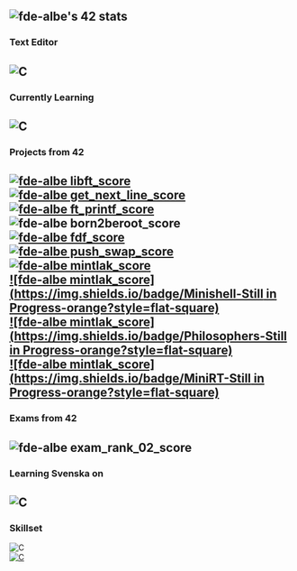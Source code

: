 ![fde-albe's 42 stats](https://badge42.vercel.app/api/v2/cl60uslo9000609mgufzwqfyj/stats?cursusId=21&coalitionId=110)
---
### Text Editor
![C](https://img.shields.io/badge/CLion-000000?style=for-the-badge&logo=clion&logoColor=white)
---
### Currently Learning
![C](https://img.shields.io/badge/C-00599C?style=for-the-badge&logo=c&logoColor=white)
---
### Projects from 42
[![fde-albe libft_score](https://img.shields.io/badge/Libft-125-brightgreen?style=flat-square)](https://github.com/PireXa/42_Libft)
<br />
[![fde-albe get_next_line_score](https://img.shields.io/badge/get_next_line-125-brightgreen?style=flat-square)](https://github.com/PireXa/42_Get_Next_Line)
<br />
[![fde-albe ft_printf_score](https://img.shields.io/badge/ft_printf-100-brightgreen?style=flat-square)](https://github.com/PireXa/42_ft_printf)
<br />
![fde-albe born2beroot_score](https://img.shields.io/badge/Born_2beroot-105-brightgreen?style=flat-square)
<br />
[![fde-albe fdf_score](https://img.shields.io/badge/Fdf-118-brightgreen?style=flat-square)](https://github.com/PireXa/42_Fdf)
<br />
[![fde-albe push_swap_score](https://img.shields.io/badge/Push_Swap-81-brightgreen?style=flat-square)](https://github.com/PireXa/42_push_swap)
<br />
[![fde-albe mintlak_score](https://img.shields.io/badge/Minitalk-100-brightgreen?style=flat-square)](https://github.com/PireXa/42_Minitalk)
<br />
[![fde-albe mintlak_score](https://img.shields.io/badge/Minishell-Still in Progress-orange?style=flat-square)](https://github.com/PireXa/42_Minitalk)
<br />
[![fde-albe mintlak_score](https://img.shields.io/badge/Philosophers-Still in Progress-orange?style=flat-square)](https://github.com/PireXa/42_Minitalk)
<br />
[![fde-albe mintlak_score](https://img.shields.io/badge/MiniRT-Still in Progress-orange?style=flat-square)](https://github.com/PireXa/42_Minitalk)
---
### Exams from 42
![fde-albe exam_rank_02_score](https://img.shields.io/badge/Exam_Rank_02-100-brightgreen?style=flat-square)
---
### Learning Svenska on
![C](https://img.shields.io/badge/Duolingo-58CC02?style=for-the-badge&logo=Duolingo&logoColor=white)
---
### Skillset
![C](https://img.shields.io/badge/RocketLeague-ProPlayer-blue?style=flat-square)
<br />
[![C](https://img.shields.io/badge/Rubik%60s%20Cube%20Record-12.30-brightgreen?style=flat-square)](https://www.youtube.com/watch?v=8fHunYoaVs8)
